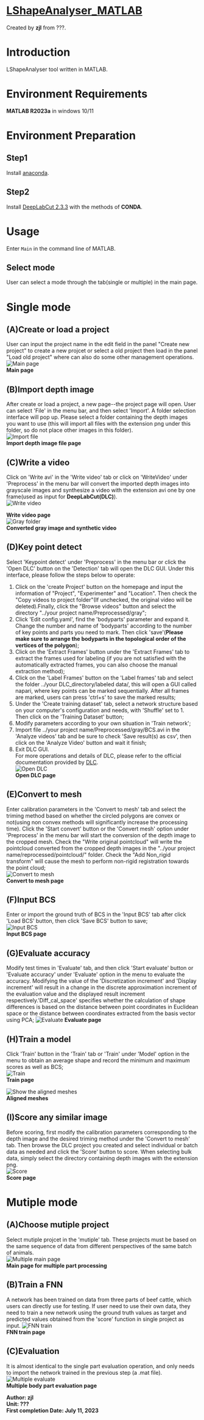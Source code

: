 # **[LShapeAnalyser_MATLAB](https://gitee.com/kznd/lshape-analyser/tree/master)** #
Created by **zjl**  from ???.  
# Introduction #
LShapeAnalyser tool written in MATLAB.
# Environment Requirements #
**MATLAB R2023a** in windows 10/11
# Environment Preparation #
## Step1 ##
Install [anaconda](https://www.anaconda.com/data-science-platform).
## Step2 ##
Install [DeepLabCut 2.3.3](https://github.com/DeepLabCut/DeepLabCut/blob/main/docs/installation.md) with the methods of **CONDA**.
# Usage #
Enter `Main` in the command line of MATLAB.
## Select mode ##
User can select a mode through the tab(single or multiple) in the main page. 
# Single mode #
## (A)Create or load a project
User can input the project name in the edit field in the panel "Create new project" to create a new projcet or select a old project then load in the panel "Load old project" where can also do some other management operations.  
![Main page](Fig/Main_page.png)  
 **Main page** 
  
## (B)Import depth image ##
After create or load a project, a new page--the project page will open. User can select 'File' in the menu bar, and then select 'Import'. A folder selection interface will pop up. Please select a folder containing the depth images you want to use (this will import all files with the extension png under this folder, so do not place other images in this folder).  
![Import file](Fig/Import%20file.png)  
 **Import depth image file page**  
  
## (C)Write a video ##
Click on 'Write avi' in the 'Write video' tab or click on 'WriteVideo' under 'Preprocess' in the menu bar will convert the imported depth images into grayscale images and synthesize a video with the extension avi one by one frame(used as input for **DeepLabCut(DLC)**).  
![Write video](Fig/Write%20video.png)  
  
 **Write video page**  
![Gray folder](Fig/gray_and_video.png)  
 **Converted gray image and synthetic video**  
  
## (D)Key point detect ##
Select 'Keypoint detect' under 'Preprocess' in the menu bar or click the 'Open DLC' button on the 'Detection' tab will open the DLC GUI. Under this interface, please follow the steps below to operate:  
1. Click on the 'create Project' button on the homepage and input the information of "Project", "Experimenter" and "Location". Then check the "Copy videos to project folder"(If unchecked, the original video will be deleted).Finally, click the "Browse videos" button and select the directory "../your project name/Preprocessed/gray";  
2. Click 'Edit config.yaml', find the 'bodyparts' parameter and expand it. Change the number and name of 'bodyparts' according to the number of key points and parts you need to mark. Then click 'save'(**Please make sure to arrange the bodyparts in the topological order of the vertices of the polygon**);  
3. Click on the 'Extract Frames' button under the 'Extract Frames' tab to extract the frames used for labeling (if you are not satisfied with the automatically extracted frames, you can also choose the manual extraction method);  
4. Click on the 'Label Frames' button on the 'Label frames' tab and select the folder ../your DLC_directory/labeled data/<the unique directory>, this will open a GUI called napari, where key points can be marked sequentially. After all frames are marked, users can press 'ctrl+s' to save the marked results;  
5. Under the 'Create training dataset' tab, select a network structure based on your computer's configuration and needs, with 'Shuffle' set to 1. Then click on the 'Training Dataset' button;  
6. Modify parameters according to your own situation in 'Train network';  
7. Import file ../your project name/Preprocessed/gray/BCS.avi in the 'Analyze videos' tab and be sure to check 'Save result(s) as csv', then click on the 'Analyze Video' button and wait it finish;  
8. Exit DLC GUI.  
For more operations and details of DLC, please refer to the official documentation provided by [DLC](https://github.com/DeepLabCut/DeepLabCut/blob/main/docs/).  
![Open DLC](Fig/Open%20DLC.png)  
 **Open DLC page**  
  
## (E)Convert to mesh ##
Enter calibration parameters in the 'Convert to mesh' tab and select the triming method based on whether the circled polygons are convex or not(using non convex methods will significantly increase the processing time). Click the 'Start convert' button or the 'Convert mesh' option under 'Preprocess' in the menu bar will start the conversion of the depth image to the cropped mesh. Check the "Write original pointcloud" will write the pointcloud converted from the cropped depth images in the "../your project name/reprocessed/pointcloud/" folder. Check the "Add Non_rigid transform" will cause the mesh to perform non-rigid registration towards the point cloud;  
![Convert to mesh](Fig/Convert_to_mesh.png)  
 **Convert to mesh page**  
  
## (F)Input BCS ##
Enter or import the ground truth of BCS in the 'Input BCS' tab after click 'Load BCS' button, then click 'Save BCS' button to save;  
![Input BCS](Fig/Input%20truth.png)  
 **Input BCS page**  
  
## (G)Evaluate accuracy ##
Modify test times in 'Evaluate' tab, and then click 'Start evaluate' button or 'Evaluate accuracy' under 'Evaluate' option in the menu to evaluate the accuracy. Modifying the value of the 'Discretization increment' and 'Display increment' will result in a change in the discrete approximation increment of the evaluation value and the displayed result increment respectively.'Diff_cal_space' specifies whether the calculation of shape differences is based on the distance between point coordinates in Euclidean space or the distance between coordinates extracted from the basis vector using PCA;
![Evaluate](Fig/Evaluate.png)
 **Evaluate page**  
  
## (H)Train a model ##
Click 'Train' button in the 'Train' tab or 'Train' under 'Model' option in the menu to obtain an average shape and record the minimum and maximum scores as well as BCS;  
![Train](Fig/Train.png)  
 **Train page**  
  
![Show the aligned meshes](Fig/alignmesh.gif)  
 **Aligned meshes**  
  
## (I)Score any similar image ##
Before scoring, first modify the calibration parameters corresponding to the depth image and the desired triming method under the 'Convert to mesh' tab. Then browse the DLC project you created and select individual or batch data as needed and click the 'Score' button to score. When selecting bulk data, simply select the directory containing depth images with the extension png.  
![Score](Fig/Score.png)  
 **Score page**  
  
# Mutiple mode #
## (A)Choose mutiple project ##
Select mutiple projcet in the 'mutiple' tab. These projects must be based on the same sequence of data from different perspectives of the same batch of animals.   
![Multiple main page](Fig/Mutiple_main_page.png)  
 **Main page for multiple part processing**  
  
## (B)Train a FNN ##
A network has been trained on data from three parts of beef cattle, which users can directly use for testing. If user need to use their own data, they need to train a new network using the ground truth values as target and predicted values obtained from the 'score' function in single project as input.
![FNN train](Fig/FNN_train.png)  
 **FNN train page**  
  
## (C)Evaluation ##
It is almost identical to the single part evaluation operation, and only needs to import the network trained in the previous step (a .mat file).  
![Multiple evaluate](Fig/Mutiple_evaluate.png)  
 **Multiple body part evaluation page**  
  
**Author: zjl**  
**Unit: ???**  
**First completion Date: July 11, 2023**  